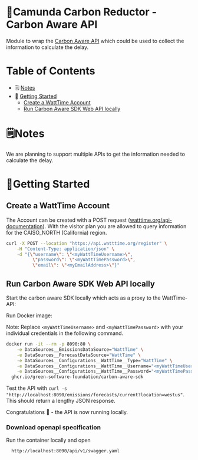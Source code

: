 # 🌱Camunda Carbon Reductor - Carbon Aware API

Module to wrap the [Carbon Aware API](https://github.com/Green-Software-Foundation/carbon-aware-sdk) which could be used 
to collect the information to calculate the delay. 

# Table of Contents

* 🗒 [Notes](#notes)
* 🚀 [Getting Started](#getting-started)
    * [Create a WattTime Account](#create-a-watttime-account)
    * [Run Carbon Aware SDK Web API locally](#run-carbon-aware-sdk-web-api-locally)

# 🗒️Notes

We are planning to support multiple APIs to get the information needed to
calculate the delay.

# 🚀Getting Started

## Create a WattTime Account
The Account can be created with a POST request ([watttime.org/api-documentation](https://www.watttime.org/api-documentation/#best-practices-for-api-usage)). With the visitor plan you are allowed to query information for the
CAISO_NORTH (California) region.

```bash
curl -X POST --location "https://api.watttime.org/register" \
    -H "Content-Type: application/json" \
    -d "{\"username\": \"<myWattTimeUsername>\",
          \"password\": \"<myWattTimePassword>\",
          \"email\": \"<myEmailAddress>\"}"
```

## Run Carbon Aware SDK Web API locally

Start the carbon aware SDK locally which acts as a proxy to the WattTime-API:

Run Docker image:

Note: Replace `<myWattTimeUsername>` and `<myWattTimePassword>` with your individual credentials in the following command.

```bash
docker run -it --rm -p 8090:80 \
    -e DataSources__EmissionsDataSource="WattTime" \
    -e DataSources__ForecastDataSource="WattTime" \
    -e DataSources__Configurations__WattTime__Type="WattTime" \
    -e DataSources__Configurations__WattTime__Username="<myWattTimeUsername>" \
    -e DataSources__Configurations__WattTime__Password="<myWattTimePassword>" \
  ghcr.io/green-software-foundation/carbon-aware-sdk
```

Test the API with `curl -s "http://localhost:8090/emissions/forecasts/current?location=westus"`.
This should return a lengthy JSON response.

Congratulations 🎉 - the API is now running locally.

### Download openapi specification
Run the container locally and open  
``` 
  http://localhost:8090/api/v1/swagger.yaml
```